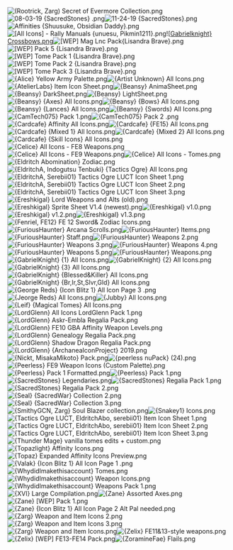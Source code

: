 ![(Rootrick, Zarg) Secret of Evermore Collection.png](https://raw.githubusercontent.com/Klokinator/FE-Repo/main/Item%20Icons/%5BAA%5D%20Icon%20Sheets/(Rootrick,%20Zarg)%20Secret%20of%20Evermore%20Collection.png "(Rootrick, Zarg) Secret of Evermore Collection.png")![08-03-19 {SacredStones} .png](https://raw.githubusercontent.com/Klokinator/FE-Repo/main/Item%20Icons/%5BAA%5D%20Icon%20Sheets/08-03-19%20%7BSacredStones%7D%20.png "08-03-19 {SacredStones} .png")![11-24-19 {SacredStones}.png](https://raw.githubusercontent.com/Klokinator/FE-Repo/main/Item%20Icons/%5BAA%5D%20Icon%20Sheets/11-24-19%20%7BSacredStones%7D.png "11-24-19 {SacredStones}.png")![Affinities {Shuusuke, Obsidian Daddy}.png](https://raw.githubusercontent.com/Klokinator/FE-Repo/main/Item%20Icons/%5BAA%5D%20Icon%20Sheets/Affinities%20%7BShuusuke,%20Obsidian%20Daddy%7D.png "Affinities {Shuusuke, Obsidian Daddy}.png")![[All Icons] - Rally Manuals {unuesu, Pikmin1211}.png](https://raw.githubusercontent.com/Klokinator/FE-Repo/main/Item%20Icons/%5BAA%5D%20Icon%20Sheets/%5BAll%20Icons%5D%20-%20Rally%20Manuals%20%7Bunuesu,%20Pikmin1211%7D.png "[All Icons] - Rally Manuals {unuesu, Pikmin1211}.png")![[Gabrielknight} Crossbows.png](https://raw.githubusercontent.com/Klokinator/FE-Repo/main/Item%20Icons/%5BAA%5D%20Icon%20Sheets/%5BGabrielknight%7D%20Crossbows.png "[Gabrielknight} Crossbows.png")![[WEP] Mag Lnc Pack{Lisandra Brave}.png](https://raw.githubusercontent.com/Klokinator/FE-Repo/main/Item%20Icons/%5BAA%5D%20Icon%20Sheets/%5BWEP%5D%20Mag%20Lnc%20Pack%7BLisandra%20Brave%7D.png "[WEP] Mag Lnc Pack{Lisandra Brave}.png")![[WEP] Pack 5 {Lisandra Brave}.png](https://raw.githubusercontent.com/Klokinator/FE-Repo/main/Item%20Icons/%5BAA%5D%20Icon%20Sheets/%5BWEP%5D%20Pack%205%20%7BLisandra%20Brave%7D.png "[WEP] Pack 5 {Lisandra Brave}.png")![[WEP] Tome Pack 1 {Lisandra Brave}.png](https://raw.githubusercontent.com/Klokinator/FE-Repo/main/Item%20Icons/%5BAA%5D%20Icon%20Sheets/%5BWEP%5D%20Tome%20Pack%201%20%7BLisandra%20Brave%7D.png "[WEP] Tome Pack 1 {Lisandra Brave}.png")![[WEP] Tome Pack 2 {Lisandra Brave}.png](https://raw.githubusercontent.com/Klokinator/FE-Repo/main/Item%20Icons/%5BAA%5D%20Icon%20Sheets/%5BWEP%5D%20Tome%20Pack%202%20%7BLisandra%20Brave%7D.png "[WEP] Tome Pack 2 {Lisandra Brave}.png")![[WEP] Tome Pack 3 {Lisandra Brave}.png](https://raw.githubusercontent.com/Klokinator/FE-Repo/main/Item%20Icons/%5BAA%5D%20Icon%20Sheets/%5BWEP%5D%20Tome%20Pack%203%20%7BLisandra%20Brave%7D.png "[WEP] Tome Pack 3 {Lisandra Brave}.png")![{Alice} Yellow Army Palette.png](https://raw.githubusercontent.com/Klokinator/FE-Repo/main/Item%20Icons/%5BAA%5D%20Icon%20Sheets/%7BAlice%7D%20Yellow%20Army%20Palette.png "{Alice} Yellow Army Palette.png")![{Artist Unknown} All Icons.png](https://raw.githubusercontent.com/Klokinator/FE-Repo/main/Item%20Icons/%5BAA%5D%20Icon%20Sheets/%7BArtist%20Unknown%7D%20All%20Icons.png "{Artist Unknown} All Icons.png")![{AtelierLabs} Item Icon Sheet.png](https://raw.githubusercontent.com/Klokinator/FE-Repo/main/Item%20Icons/%5BAA%5D%20Icon%20Sheets/%7BAtelierLabs%7D%20Item%20Icon%20Sheet.png "{AtelierLabs} Item Icon Sheet.png")![{Beansy} AnimaSheet.png](https://raw.githubusercontent.com/Klokinator/FE-Repo/main/Item%20Icons/%5BAA%5D%20Icon%20Sheets/%7BBeansy%7D%20AnimaSheet.png "{Beansy} AnimaSheet.png")![{Beansy} DarkSheet.png](https://raw.githubusercontent.com/Klokinator/FE-Repo/main/Item%20Icons/%5BAA%5D%20Icon%20Sheets/%7BBeansy%7D%20DarkSheet.png "{Beansy} DarkSheet.png")![{Beansy} LightSheet.png](https://raw.githubusercontent.com/Klokinator/FE-Repo/main/Item%20Icons/%5BAA%5D%20Icon%20Sheets/%7BBeansy%7D%20LightSheet.png "{Beansy} LightSheet.png")![{Beansy} {Axes} All Icons.png](https://raw.githubusercontent.com/Klokinator/FE-Repo/main/Item%20Icons/%5BAA%5D%20Icon%20Sheets/%7BBeansy%7D%20%7BAxes%7D%20All%20Icons.png "{Beansy} {Axes} All Icons.png")![{Beansy} {Bows} All Icons.png](https://raw.githubusercontent.com/Klokinator/FE-Repo/main/Item%20Icons/%5BAA%5D%20Icon%20Sheets/%7BBeansy%7D%20%7BBows%7D%20All%20Icons.png "{Beansy} {Bows} All Icons.png")![{Beansy} {Lances} All Icons.png](https://raw.githubusercontent.com/Klokinator/FE-Repo/main/Item%20Icons/%5BAA%5D%20Icon%20Sheets/%7BBeansy%7D%20%7BLances%7D%20All%20Icons.png "{Beansy} {Lances} All Icons.png")![{Beansy} {Swords} All Icons.png](https://raw.githubusercontent.com/Klokinator/FE-Repo/main/Item%20Icons/%5BAA%5D%20Icon%20Sheets/%7BBeansy%7D%20%7BSwords%7D%20All%20Icons.png "{Beansy} {Swords} All Icons.png")![{CamTech075} Pack 1.png](https://raw.githubusercontent.com/Klokinator/FE-Repo/main/Item%20Icons/%5BAA%5D%20Icon%20Sheets/%7BCamTech075%7D%20Pack%201.png "{CamTech075} Pack 1.png")![{CamTech075} Pack 2 .png](https://raw.githubusercontent.com/Klokinator/FE-Repo/main/Item%20Icons/%5BAA%5D%20Icon%20Sheets/%7BCamTech075%7D%20Pack%202%20.png "{CamTech075} Pack 2 .png")![{Cardcafe} Affinity All Icons.png](https://raw.githubusercontent.com/Klokinator/FE-Repo/main/Item%20Icons/%5BAA%5D%20Icon%20Sheets/%7BCardcafe%7D%20Affinity%20All%20Icons.png "{Cardcafe} Affinity All Icons.png")![{Cardcafe} {FE15} All Icons.png](https://raw.githubusercontent.com/Klokinator/FE-Repo/main/Item%20Icons/%5BAA%5D%20Icon%20Sheets/%7BCardcafe%7D%20%7BFE15%7D%20All%20Icons.png "{Cardcafe} {FE15} All Icons.png")![{Cardcafe} {Mixed 1} All Icons.png](https://raw.githubusercontent.com/Klokinator/FE-Repo/main/Item%20Icons/%5BAA%5D%20Icon%20Sheets/%7BCardcafe%7D%20%7BMixed%201%7D%20All%20Icons.png "{Cardcafe} {Mixed 1} All Icons.png")![{Cardcafe} {Mixed 2} All Icons.png](https://raw.githubusercontent.com/Klokinator/FE-Repo/main/Item%20Icons/%5BAA%5D%20Icon%20Sheets/%7BCardcafe%7D%20%7BMixed%202%7D%20All%20Icons.png "{Cardcafe} {Mixed 2} All Icons.png")![{Cardcafe} {Skill Icons} All Icons.png](https://raw.githubusercontent.com/Klokinator/FE-Repo/main/Item%20Icons/%5BAA%5D%20Icon%20Sheets/%7BCardcafe%7D%20%7BSkill%20Icons%7D%20All%20Icons.png "{Cardcafe} {Skill Icons} All Icons.png")![{Celice} All Icons - FE8 Weapons.png](https://raw.githubusercontent.com/Klokinator/FE-Repo/main/Item%20Icons/%5BAA%5D%20Icon%20Sheets/%7BCelice%7D%20All%20Icons%20-%20FE8%20Weapons.png "{Celice} All Icons - FE8 Weapons.png")![{Celice} All Icons - FE9 Weapons.png](https://raw.githubusercontent.com/Klokinator/FE-Repo/main/Item%20Icons/%5BAA%5D%20Icon%20Sheets/%7BCelice%7D%20All%20Icons%20-%20FE9%20Weapons.png "{Celice} All Icons - FE9 Weapons.png")![{Celice} All Icons - Tomes.png](https://raw.githubusercontent.com/Klokinator/FE-Repo/main/Item%20Icons/%5BAA%5D%20Icon%20Sheets/%7BCelice%7D%20All%20Icons%20-%20Tomes.png "{Celice} All Icons - Tomes.png")![{Eldritch Abomination} Zodiac.png](https://raw.githubusercontent.com/Klokinator/FE-Repo/main/Item%20Icons/%5BAA%5D%20Icon%20Sheets/%7BEldritch%20Abomination%7D%20Zodiac.png "{Eldritch Abomination} Zodiac.png")![{EldritchA, Indogutsu Tenbuki} {Tactics Ogre} All Icons.png](https://raw.githubusercontent.com/Klokinator/FE-Repo/main/Item%20Icons/%5BAA%5D%20Icon%20Sheets/%7BEldritchA,%20Indogutsu%20Tenbuki%7D%20%7BTactics%20Ogre%7D%20All%20Icons.png "{EldritchA, Indogutsu Tenbuki} {Tactics Ogre} All Icons.png")![{EldritchA, Serebii01} Tactics Ogre LUCT Icon Sheet 1.png](https://raw.githubusercontent.com/Klokinator/FE-Repo/main/Item%20Icons/%5BAA%5D%20Icon%20Sheets/%7BEldritchA,%20Serebii01%7D%20Tactics%20Ogre%20LUCT%20Icon%20Sheet%201.png "{EldritchA, Serebii01} Tactics Ogre LUCT Icon Sheet 1.png")![{EldritchA, Serebii01} Tactics Ogre LUCT Icon Sheet 2.png](https://raw.githubusercontent.com/Klokinator/FE-Repo/main/Item%20Icons/%5BAA%5D%20Icon%20Sheets/%7BEldritchA,%20Serebii01%7D%20Tactics%20Ogre%20LUCT%20Icon%20Sheet%202.png "{EldritchA, Serebii01} Tactics Ogre LUCT Icon Sheet 2.png")![{EldritchA, Serebii01} Tactics Ogre LUCT Icon Sheet 3.png](https://raw.githubusercontent.com/Klokinator/FE-Repo/main/Item%20Icons/%5BAA%5D%20Icon%20Sheets/%7BEldritchA,%20Serebii01%7D%20Tactics%20Ogre%20LUCT%20Icon%20Sheet%203.png "{EldritchA, Serebii01} Tactics Ogre LUCT Icon Sheet 3.png")![{Ereshkigal} Lord Weapons and Alts (old).png](https://raw.githubusercontent.com/Klokinator/FE-Repo/main/Item%20Icons/%5BAA%5D%20Icon%20Sheets/%7BEreshkigal%7D%20Lord%20Weapons%20and%20Alts%20(old).png "{Ereshkigal} Lord Weapons and Alts (old).png")![{Ereshkigal} Sprite Sheet V1.4 (newest).png](https://raw.githubusercontent.com/Klokinator/FE-Repo/main/Item%20Icons/%5BAA%5D%20Icon%20Sheets/%7BEreshkigal%7D%20Sprite%20Sheet%20V1.4%20(newest).png "{Ereshkigal} Sprite Sheet V1.4 (newest).png")![{Ereshkigal} v1.0.png](https://raw.githubusercontent.com/Klokinator/FE-Repo/main/Item%20Icons/%5BAA%5D%20Icon%20Sheets/%7BEreshkigal%7D%20v1.0.png "{Ereshkigal} v1.0.png")![{Ereshkigal} v1.2.png](https://raw.githubusercontent.com/Klokinator/FE-Repo/main/Item%20Icons/%5BAA%5D%20Icon%20Sheets/%7BEreshkigal%7D%20v1.2.png "{Ereshkigal} v1.2.png")![{Ereshkigal} v1.3.png](https://raw.githubusercontent.com/Klokinator/FE-Repo/main/Item%20Icons/%5BAA%5D%20Icon%20Sheets/%7BEreshkigal%7D%20v1.3.png "{Ereshkigal} v1.3.png")![{Fenriel, FE12} FE 12 Sword& Zodiac Icons.png](https://raw.githubusercontent.com/Klokinator/FE-Repo/main/Item%20Icons/%5BAA%5D%20Icon%20Sheets/%7BFenriel,%20FE12%7D%20FE%2012%20Sword&%20Zodiac%20Icons.png "{Fenriel, FE12} FE 12 Sword& Zodiac Icons.png")![{FuriousHaunter} Arcana Scrolls.png](https://raw.githubusercontent.com/Klokinator/FE-Repo/main/Item%20Icons/%5BAA%5D%20Icon%20Sheets/%7BFuriousHaunter%7D%20Arcana%20Scrolls.png "{FuriousHaunter} Arcana Scrolls.png")![{FuriousHaunter} Items.png](https://raw.githubusercontent.com/Klokinator/FE-Repo/main/Item%20Icons/%5BAA%5D%20Icon%20Sheets/%7BFuriousHaunter%7D%20Items.png "{FuriousHaunter} Items.png")![{FuriousHaunter} Staff.png](https://raw.githubusercontent.com/Klokinator/FE-Repo/main/Item%20Icons/%5BAA%5D%20Icon%20Sheets/%7BFuriousHaunter%7D%20Staff.png "{FuriousHaunter} Staff.png")![{FuriousHaunter} Weapons 2.png](https://raw.githubusercontent.com/Klokinator/FE-Repo/main/Item%20Icons/%5BAA%5D%20Icon%20Sheets/%7BFuriousHaunter%7D%20Weapons%202.png "{FuriousHaunter} Weapons 2.png")![{FuriousHaunter} Weapons 3.png](https://raw.githubusercontent.com/Klokinator/FE-Repo/main/Item%20Icons/%5BAA%5D%20Icon%20Sheets/%7BFuriousHaunter%7D%20Weapons%203.png "{FuriousHaunter} Weapons 3.png")![{FuriousHaunter} Weapons 4.png](https://raw.githubusercontent.com/Klokinator/FE-Repo/main/Item%20Icons/%5BAA%5D%20Icon%20Sheets/%7BFuriousHaunter%7D%20Weapons%204.png "{FuriousHaunter} Weapons 4.png")![{FuriousHaunter} Weapons 5.png](https://raw.githubusercontent.com/Klokinator/FE-Repo/main/Item%20Icons/%5BAA%5D%20Icon%20Sheets/%7BFuriousHaunter%7D%20Weapons%205.png "{FuriousHaunter} Weapons 5.png")![{FuriousHaunter} Weapons.png](https://raw.githubusercontent.com/Klokinator/FE-Repo/main/Item%20Icons/%5BAA%5D%20Icon%20Sheets/%7BFuriousHaunter%7D%20Weapons.png "{FuriousHaunter} Weapons.png")![{GabrielKnight} {1} All Icons.png](https://raw.githubusercontent.com/Klokinator/FE-Repo/main/Item%20Icons/%5BAA%5D%20Icon%20Sheets/%7BGabrielKnight%7D%20%7B1%7D%20All%20Icons.png "{GabrielKnight} {1} All Icons.png")![{GabrielKnight} {2} All Icons.png](https://raw.githubusercontent.com/Klokinator/FE-Repo/main/Item%20Icons/%5BAA%5D%20Icon%20Sheets/%7BGabrielKnight%7D%20%7B2%7D%20All%20Icons.png "{GabrielKnight} {2} All Icons.png")![{GabrielKnight} {3} All Icons.png](https://raw.githubusercontent.com/Klokinator/FE-Repo/main/Item%20Icons/%5BAA%5D%20Icon%20Sheets/%7BGabrielKnight%7D%20%7B3%7D%20All%20Icons.png "{GabrielKnight} {3} All Icons.png")![{GabrielKnight} {Blessed&Killer} All Icons.png](https://raw.githubusercontent.com/Klokinator/FE-Repo/main/Item%20Icons/%5BAA%5D%20Icon%20Sheets/%7BGabrielKnight%7D%20%7BBlessed&Killer%7D%20All%20Icons.png "{GabrielKnight} {Blessed&Killer} All Icons.png")![{GabrielKnight} {Br,Ir,St,Slvr,Gld} All Icons.png](https://raw.githubusercontent.com/Klokinator/FE-Repo/main/Item%20Icons/%5BAA%5D%20Icon%20Sheets/%7BGabrielKnight%7D%20%7BBr,Ir,St,Slvr,Gld%7D%20All%20Icons.png "{GabrielKnight} {Br,Ir,St,Slvr,Gld} All Icons.png")![{George Reds} {Icon Blitz 1} All Icon Page 3 .png](https://raw.githubusercontent.com/Klokinator/FE-Repo/main/Item%20Icons/%5BAA%5D%20Icon%20Sheets/%7BGeorge%20Reds%7D%20%7BIcon%20Blitz%201%7D%20All%20Icon%20Page%203%20.png "{George Reds} {Icon Blitz 1} All Icon Page 3 .png")![{Jeorge Reds} All Icons.png](https://raw.githubusercontent.com/Klokinator/FE-Repo/main/Item%20Icons/%5BAA%5D%20Icon%20Sheets/%7BJeorge%20Reds%7D%20All%20Icons.png "{Jeorge Reds} All Icons.png")![{Jubby} All Icons.png](https://raw.githubusercontent.com/Klokinator/FE-Repo/main/Item%20Icons/%5BAA%5D%20Icon%20Sheets/%7BJubby%7D%20All%20Icons.png "{Jubby} All Icons.png")![{Leif} {Magical Tomes} All Icons.png](https://raw.githubusercontent.com/Klokinator/FE-Repo/main/Item%20Icons/%5BAA%5D%20Icon%20Sheets/%7BLeif%7D%20%7BMagical%20Tomes%7D%20All%20Icons.png "{Leif} {Magical Tomes} All Icons.png")![{LordGlenn} All Icons LordGlenn Pack 1.png](https://raw.githubusercontent.com/Klokinator/FE-Repo/main/Item%20Icons/%5BAA%5D%20Icon%20Sheets/%7BLordGlenn%7D%20All%20Icons%20LordGlenn%20Pack%201.png "{LordGlenn} All Icons LordGlenn Pack 1.png")![{LordGlenn} Askr-Embla Regalia Pack.png](https://raw.githubusercontent.com/Klokinator/FE-Repo/main/Item%20Icons/%5BAA%5D%20Icon%20Sheets/%7BLordGlenn%7D%20Askr-Embla%20Regalia%20Pack.png "{LordGlenn} Askr-Embla Regalia Pack.png")![{LordGlenn} FE10 GBA Affinity Weapon Levels.png](https://raw.githubusercontent.com/Klokinator/FE-Repo/main/Item%20Icons/%5BAA%5D%20Icon%20Sheets/%7BLordGlenn%7D%20FE10%20GBA%20Affinity%20Weapon%20Levels.png "{LordGlenn} FE10 GBA Affinity Weapon Levels.png")![{LordGlenn} Genealogy Regalia Pack.png](https://raw.githubusercontent.com/Klokinator/FE-Repo/main/Item%20Icons/%5BAA%5D%20Icon%20Sheets/%7BLordGlenn%7D%20Genealogy%20Regalia%20Pack.png "{LordGlenn} Genealogy Regalia Pack.png")![{LordGlenn} Shadow Dragon Regalia Pack.png](https://raw.githubusercontent.com/Klokinator/FE-Repo/main/Item%20Icons/%5BAA%5D%20Icon%20Sheets/%7BLordGlenn%7D%20Shadow%20Dragon%20Regalia%20Pack.png "{LordGlenn} Shadow Dragon Regalia Pack.png")![{LordGlenn} {ArchaneaIconProject} 2019.png](https://raw.githubusercontent.com/Klokinator/FE-Repo/main/Item%20Icons/%5BAA%5D%20Icon%20Sheets/%7BLordGlenn%7D%20%7BArchaneaIconProject%7D%202019.png "{LordGlenn} {ArchaneaIconProject} 2019.png")![{Nickt, MisakaMikoto} Pack.png](https://raw.githubusercontent.com/Klokinator/FE-Repo/main/Item%20Icons/%5BAA%5D%20Icon%20Sheets/%7BNickt,%20MisakaMikoto%7D%20Pack.png "{Nickt, MisakaMikoto} Pack.png")![{peerless nuPack} (24).png](https://raw.githubusercontent.com/Klokinator/FE-Repo/main/Item%20Icons/%5BAA%5D%20Icon%20Sheets/%7Bpeerless%20nuPack%7D%20(24).png "{peerless nuPack} (24).png")![{Peerless} FE9 Weapon Icons (Custom Palette).png](https://raw.githubusercontent.com/Klokinator/FE-Repo/main/Item%20Icons/%5BAA%5D%20Icon%20Sheets/%7BPeerless%7D%20FE9%20Weapon%20Icons%20(Custom%20Palette).png "{Peerless} FE9 Weapon Icons (Custom Palette).png")![{Peerless} Pack 1 Formatted.png](https://raw.githubusercontent.com/Klokinator/FE-Repo/main/Item%20Icons/%5BAA%5D%20Icon%20Sheets/%7BPeerless%7D%20Pack%201%20Formatted.png "{Peerless} Pack 1 Formatted.png")![{Peerless} Pack 1.png](https://raw.githubusercontent.com/Klokinator/FE-Repo/main/Item%20Icons/%5BAA%5D%20Icon%20Sheets/%7BPeerless%7D%20Pack%201.png "{Peerless} Pack 1.png")![{SacredStones} Legendaries.png](https://raw.githubusercontent.com/Klokinator/FE-Repo/main/Item%20Icons/%5BAA%5D%20Icon%20Sheets/%7BSacredStones%7D%20Legendaries.png "{SacredStones} Legendaries.png")![{SacredStones} Regalia Pack 1.png](https://raw.githubusercontent.com/Klokinator/FE-Repo/main/Item%20Icons/%5BAA%5D%20Icon%20Sheets/%7BSacredStones%7D%20Regalia%20Pack%201.png "{SacredStones} Regalia Pack 1.png")![{SacredStones} Regalia Pack 2.png](https://raw.githubusercontent.com/Klokinator/FE-Repo/main/Item%20Icons/%5BAA%5D%20Icon%20Sheets/%7BSacredStones%7D%20Regalia%20Pack%202.png "{SacredStones} Regalia Pack 2.png")![{Seal} {SacredWar} Collection 2.png](https://raw.githubusercontent.com/Klokinator/FE-Repo/main/Item%20Icons/%5BAA%5D%20Icon%20Sheets/%7BSeal%7D%20%7BSacredWar%7D%20Collection%202.png "{Seal} {SacredWar} Collection 2.png")![{Seal} {SacredWar} Collection 3.png](https://raw.githubusercontent.com/Klokinator/FE-Repo/main/Item%20Icons/%5BAA%5D%20Icon%20Sheets/%7BSeal%7D%20%7BSacredWar%7D%20Collection%203.png "{Seal} {SacredWar} Collection 3.png")![{SmithyGCN, Zarg} Soul Blazer collection.png](https://raw.githubusercontent.com/Klokinator/FE-Repo/main/Item%20Icons/%5BAA%5D%20Icon%20Sheets/%7BSmithyGCN,%20Zarg%7D%20Soul%20Blazer%20collection.png "{SmithyGCN, Zarg} Soul Blazer collection.png")![{Snakey1}  Icons.png](https://raw.githubusercontent.com/Klokinator/FE-Repo/main/Item%20Icons/%5BAA%5D%20Icon%20Sheets/%7BSnakey1%7D%20%20Icons.png "{Snakey1}  Icons.png")![{Tactics Ogre LUCT, EldritchAbo, serebii01} Item Icon Sheet 1.png](https://raw.githubusercontent.com/Klokinator/FE-Repo/main/Item%20Icons/%5BAA%5D%20Icon%20Sheets/%7BTactics%20Ogre%20LUCT,%20EldritchAbo,%20serebii01%7D%20Item%20Icon%20Sheet%201.png "{Tactics Ogre LUCT, EldritchAbo, serebii01} Item Icon Sheet 1.png")![{Tactics Ogre LUCT, EldritchAbo, serebii01} Item Icon Sheet 2.png](https://raw.githubusercontent.com/Klokinator/FE-Repo/main/Item%20Icons/%5BAA%5D%20Icon%20Sheets/%7BTactics%20Ogre%20LUCT,%20EldritchAbo,%20serebii01%7D%20Item%20Icon%20Sheet%202.png "{Tactics Ogre LUCT, EldritchAbo, serebii01} Item Icon Sheet 2.png")![{Tactics Ogre LUCT, EldritchAbo, serebii01} Item Icon Sheet 3.png](https://raw.githubusercontent.com/Klokinator/FE-Repo/main/Item%20Icons/%5BAA%5D%20Icon%20Sheets/%7BTactics%20Ogre%20LUCT,%20EldritchAbo,%20serebii01%7D%20Item%20Icon%20Sheet%203.png "{Tactics Ogre LUCT, EldritchAbo, serebii01} Item Icon Sheet 3.png")![{Thunder Mage} vanilla tomes edits + custom.png](https://raw.githubusercontent.com/Klokinator/FE-Repo/main/Item%20Icons/%5BAA%5D%20Icon%20Sheets/%7BThunder%20Mage%7D%20vanilla%20tomes%20edits%20%2B%20custom.png "{Thunder Mage} vanilla tomes edits + custom.png")![{Topazlight} Affinity Icons.png](https://raw.githubusercontent.com/Klokinator/FE-Repo/main/Item%20Icons/%5BAA%5D%20Icon%20Sheets/%7BTopazlight%7D%20Affinity%20Icons.png "{Topazlight} Affinity Icons.png")![{Topaz} Expanded Affinity Icons Preview.png](https://raw.githubusercontent.com/Klokinator/FE-Repo/main/Item%20Icons/%5BAA%5D%20Icon%20Sheets/%7BTopaz%7D%20Expanded%20Affinity%20Icons%20Preview.png "{Topaz} Expanded Affinity Icons Preview.png")![{Valak} {Icon Blitz 1} All Icon Page 1 .png](https://raw.githubusercontent.com/Klokinator/FE-Repo/main/Item%20Icons/%5BAA%5D%20Icon%20Sheets/%7BValak%7D%20%7BIcon%20Blitz%201%7D%20All%20Icon%20Page%201%20.png "{Valak} {Icon Blitz 1} All Icon Page 1 .png")![{WhydidImakethisaccount} Tomes.png](https://raw.githubusercontent.com/Klokinator/FE-Repo/main/Item%20Icons/%5BAA%5D%20Icon%20Sheets/%7BWhydidImakethisaccount%7D%20Tomes.png "{WhydidImakethisaccount} Tomes.png")![{WhydidImakethisaccount} Weapon Icons.png](https://raw.githubusercontent.com/Klokinator/FE-Repo/main/Item%20Icons/%5BAA%5D%20Icon%20Sheets/%7BWhydidImakethisaccount%7D%20Weapon%20Icons.png "{WhydidImakethisaccount} Weapon Icons.png")![{WhydidImakethisaccount} Weapons Pack 1.png](https://raw.githubusercontent.com/Klokinator/FE-Repo/main/Item%20Icons/%5BAA%5D%20Icon%20Sheets/%7BWhydidImakethisaccount%7D%20Weapons%20Pack%201.png "{WhydidImakethisaccount} Weapons Pack 1.png")![{XVI} Large Compilation.png](https://raw.githubusercontent.com/Klokinator/FE-Repo/main/Item%20Icons/%5BAA%5D%20Icon%20Sheets/%7BXVI%7D%20Large%20Compilation.png "{XVI} Large Compilation.png")![{Zane} Assorted Axes.png](https://raw.githubusercontent.com/Klokinator/FE-Repo/main/Item%20Icons/%5BAA%5D%20Icon%20Sheets/%7BZane%7D%20Assorted%20Axes.png "{Zane} Assorted Axes.png")![{Zane} [WEP] Pack 1.png](https://raw.githubusercontent.com/Klokinator/FE-Repo/main/Item%20Icons/%5BAA%5D%20Icon%20Sheets/%7BZane%7D%20%5BWEP%5D%20Pack%201.png "{Zane} [WEP] Pack 1.png")![{Zane} {Icon Blitz 1} All Icon Page 2 Alt Pal needed.png](https://raw.githubusercontent.com/Klokinator/FE-Repo/main/Item%20Icons/%5BAA%5D%20Icon%20Sheets/%7BZane%7D%20%7BIcon%20Blitz%201%7D%20All%20Icon%20Page%202%20Alt%20Pal%20needed.png "{Zane} {Icon Blitz 1} All Icon Page 2 Alt Pal needed.png")![{Zarg} Weapon and Item Icons 2.png](https://raw.githubusercontent.com/Klokinator/FE-Repo/main/Item%20Icons/%5BAA%5D%20Icon%20Sheets/%7BZarg%7D%20Weapon%20and%20Item%20Icons%202.png "{Zarg} Weapon and Item Icons 2.png")![{Zarg} Weapon and Item Icons 3.png](https://raw.githubusercontent.com/Klokinator/FE-Repo/main/Item%20Icons/%5BAA%5D%20Icon%20Sheets/%7BZarg%7D%20Weapon%20and%20Item%20Icons%203.png "{Zarg} Weapon and Item Icons 3.png")![{Zarg} Weapon and Item Icons.png](https://raw.githubusercontent.com/Klokinator/FE-Repo/main/Item%20Icons/%5BAA%5D%20Icon%20Sheets/%7BZarg%7D%20Weapon%20and%20Item%20Icons.png "{Zarg} Weapon and Item Icons.png")![{Zelix} FE11&13-style weapons.png](https://raw.githubusercontent.com/Klokinator/FE-Repo/main/Item%20Icons/%5BAA%5D%20Icon%20Sheets/%7BZelix%7D%20FE11&13-style%20weapons.png "{Zelix} FE11&13-style weapons.png")![{Zelix} [WEP] FE13-FE14 Pack.png](https://raw.githubusercontent.com/Klokinator/FE-Repo/main/Item%20Icons/%5BAA%5D%20Icon%20Sheets/%7BZelix%7D%20%5BWEP%5D%20FE13-FE14%20Pack.png "{Zelix} [WEP] FE13-FE14 Pack.png")![{ZoramineFae} Flails.png](https://raw.githubusercontent.com/Klokinator/FE-Repo/main/Item%20Icons/%5BAA%5D%20Icon%20Sheets/%7BZoramineFae%7D%20Flails.png "{ZoramineFae} Flails.png")